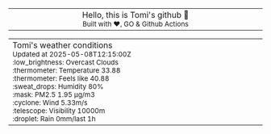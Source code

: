 
<div align="center">
<table>
<tbody>
<td align="center">
<img width="2000" height="0"><br>
Hello, this is Tomi's github 👋<br>
<sup>Built with ❤️, GO & Github Actions</sup><br>
<img width="2000" height="0">
</td>
</tbody>
</table>
</div>
<table>
<tbody>
<td align="left">
<img width="2000" height="0"><br>
Tomi's weather conditions<br>
<sup>Updated at 2025-05-08T12:15:00Z</sup><br>
<sup>:low_brightness: Overcast Clouds</sup><br>
<sup>:thermometer: Temperature 33.88 </sup><br>
<sup>:thermometer: Feels like 40.88</sup><br>
<sup>:sweat_drops: Humidity 80%</sup><br>
<sup>:mask: PM2.5 1.95 μg/m3</sup><br>
<sup>:cyclone: Wind 5.33m/s </sup><br>
<sup>:telescope: Visibility 10000m </sup><br>
<sup>:droplet: Rain 0mm/last 1h </sup><br>
<img width="2000" height="0">
</td>
<td align="left">
<img width="2000" height="0"><br>
<br>
<img width="2000" height="0">
</td>
</tbody>
</table>
</div>
    